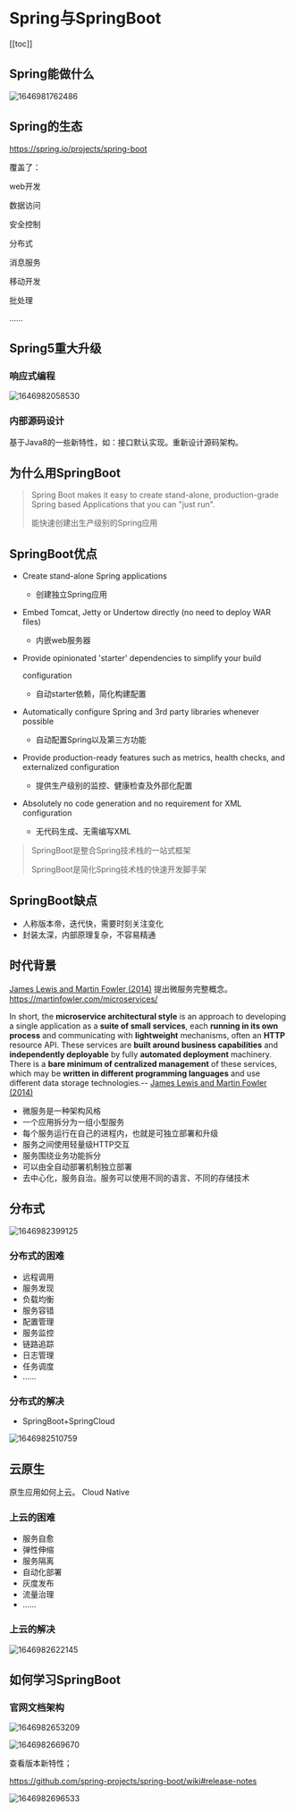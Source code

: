 # **Spring与SpringBoot**

[[toc]]

## Spring能做什么

![1646981762486](./images/Spring_SpringBoot2/01.png)

## Spring的生态

https://spring.io/projects/spring-boot

覆盖了：

web开发

数据访问

安全控制

分布式

消息服务

移动开发

批处理

......

## Spring5重大升级

### 响应式编程

![1646982058530](./images/Spring_SpringBoot2/02.png)

### 内部源码设计

基于Java8的一些新特性，如：接口默认实现。重新设计源码架构。

## 为什么用SpringBoot

> Spring Boot makes it easy to create stand-alone, production-grade Spring based Applications that you can "just run".
>
> 能快速创建出生产级别的Spring应用

## SpringBoot优点

- Create stand-alone Spring applications
  - 创建独立Spring应用

- Embed Tomcat, Jetty or Undertow directly (no need to deploy WAR files)
  - 内嵌web服务器

- Provide opinionated 'starter' dependencies to simplify your build

  configuration

  - 自动starter依赖，简化构建配置

- Automatically configure Spring and 3rd party libraries whenever possible

  - 自动配置Spring以及第三方功能

- Provide production-ready features such as metrics, health checks, and externalized configuration

  - 提供生产级别的监控、健康检查及外部化配置

- Absolutely no code generation and no requirement for XML configuration

  - 无代码生成、无需编写XML

> SpringBoot是整合Spring技术栈的一站式框架
>
> SpringBoot是简化Spring技术栈的快速开发脚手架

## SpringBoot缺点

- 人称版本帝，迭代快，需要时刻关注变化
- 封装太深，内部原理复杂，不容易精通

## 时代背景

[James Lewis and Martin Fowler (2014)](https://martinfowler.com/articles/microservices.html)  提出微服务完整概念。https://martinfowler.com/microservices/

In short, the **microservice architectural style** is an approach to developing a single application as a **suite of small services**, each **running in its own process** and communicating with **lightweight** mechanisms, often an **HTTP** resource API. These services are **built around business capabilities** and **independently deployable** by fully **automated deployment** machinery. There is a **bare minimum of centralized management** of these services, which may be **written in different programming languages** and use different data storage technologies.-- [James Lewis and Martin Fowler (2014)](https://martinfowler.com/articles/microservices.html)

- 微服务是一种架构风格
- 一个应用拆分为一组小型服务
- 每个服务运行在自己的进程内，也就是可独立部署和升级
- 服务之间使用轻量级HTTP交互
- 服务围绕业务功能拆分
- 可以由全自动部署机制独立部署
- 去中心化，服务自治。服务可以使用不同的语言、不同的存储技术

## 分布式

![1646982399125](./images/Spring_SpringBoot2/03.png)

### 分布式的困难

- 远程调用
- 服务发现
- 负载均衡
- 服务容错
- 配置管理
- 服务监控
- 链路追踪
- 日志管理
- 任务调度
- ......

### 分布式的解决

+ SpringBoot+SpringCloud

![1646982510759](./images/Spring_SpringBoot2/04.png)

## 云原生

原生应用如何上云。 Cloud Native

### 上云的困难

- 服务自愈
- 弹性伸缩
- 服务隔离
- 自动化部署
- 灰度发布
- 流量治理
- ......

### 上云的解决

![1646982622145](./images/Spring_SpringBoot2/05.png)

## 如何学习SpringBoot

### 官网文档架构

![1646982653209](./images/Spring_SpringBoot2/06.png)

![1646982669670](./images/Spring_SpringBoot2/07.png)

查看版本新特性；

https://github.com/spring-projects/spring-boot/wiki#release-notes

![1646982696533](./images/Spring_SpringBoot2/08.png)


